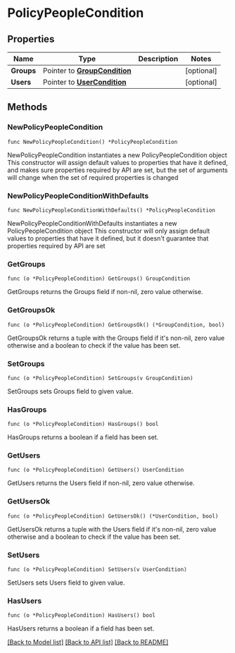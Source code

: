 # PolicyPeopleCondition

## Properties

Name | Type | Description | Notes
------------ | ------------- | ------------- | -------------
**Groups** | Pointer to [**GroupCondition**](GroupCondition.md) |  | [optional] 
**Users** | Pointer to [**UserCondition**](UserCondition.md) |  | [optional] 

## Methods

### NewPolicyPeopleCondition

`func NewPolicyPeopleCondition() *PolicyPeopleCondition`

NewPolicyPeopleCondition instantiates a new PolicyPeopleCondition object
This constructor will assign default values to properties that have it defined,
and makes sure properties required by API are set, but the set of arguments
will change when the set of required properties is changed

### NewPolicyPeopleConditionWithDefaults

`func NewPolicyPeopleConditionWithDefaults() *PolicyPeopleCondition`

NewPolicyPeopleConditionWithDefaults instantiates a new PolicyPeopleCondition object
This constructor will only assign default values to properties that have it defined,
but it doesn't guarantee that properties required by API are set

### GetGroups

`func (o *PolicyPeopleCondition) GetGroups() GroupCondition`

GetGroups returns the Groups field if non-nil, zero value otherwise.

### GetGroupsOk

`func (o *PolicyPeopleCondition) GetGroupsOk() (*GroupCondition, bool)`

GetGroupsOk returns a tuple with the Groups field if it's non-nil, zero value otherwise
and a boolean to check if the value has been set.

### SetGroups

`func (o *PolicyPeopleCondition) SetGroups(v GroupCondition)`

SetGroups sets Groups field to given value.

### HasGroups

`func (o *PolicyPeopleCondition) HasGroups() bool`

HasGroups returns a boolean if a field has been set.

### GetUsers

`func (o *PolicyPeopleCondition) GetUsers() UserCondition`

GetUsers returns the Users field if non-nil, zero value otherwise.

### GetUsersOk

`func (o *PolicyPeopleCondition) GetUsersOk() (*UserCondition, bool)`

GetUsersOk returns a tuple with the Users field if it's non-nil, zero value otherwise
and a boolean to check if the value has been set.

### SetUsers

`func (o *PolicyPeopleCondition) SetUsers(v UserCondition)`

SetUsers sets Users field to given value.

### HasUsers

`func (o *PolicyPeopleCondition) HasUsers() bool`

HasUsers returns a boolean if a field has been set.


[[Back to Model list]](../README.md#documentation-for-models) [[Back to API list]](../README.md#documentation-for-api-endpoints) [[Back to README]](../README.md)


